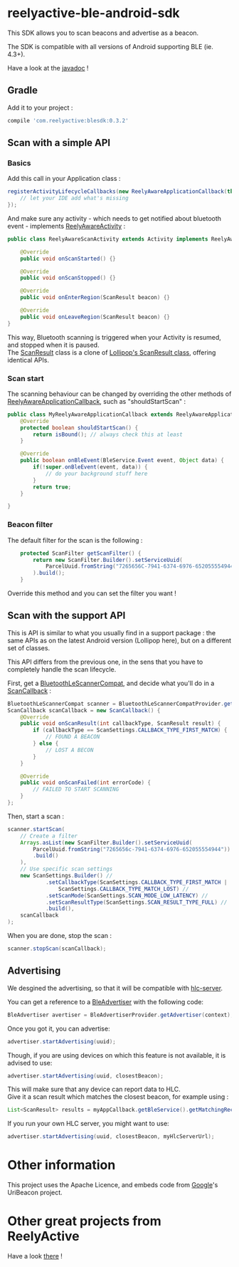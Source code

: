 # reelyactive-ble-android-sdk
This SDK allows you to scan beacons and advertise as a beacon.

The SDK is compatible with all versions of Android supporting BLE (ie. 4.3+).

Have a look at the [javadoc](http://reelyactive.github.io/ble-android-sdk) !

## Gradle


Add it to your project :

```groovy
compile 'com.reelyactive:blesdk:0.3.2'
```

## Scan with a simple API

### Basics
Add this call in your Application class :

```java
registerActivityLifecycleCallbacks(new ReelyAwareApplicationCallback(this) {
    // let your IDE add what's missing
});
```

And make sure any activity - which needs to get notified about bluetooth event - implements [ReelyAwareActivity](library/src/main/java/com/reelyactive/blesdk/application/ReelyAwareActivity.java) :
```java
public class ReelyAwareScanActivity extends Activity implements ReelyAwareActivity {

    @Override
    public void onScanStarted() {}

    @Override
    public void onScanStopped() {}

    @Override
    public void onEnterRegion(ScanResult beacon) {}

    @Override
    public void onLeaveRegion(ScanResult beacon) {}
}
```

This way, Bluetooth scanning is triggered when your Activity is resumed, and stopped when it is paused.<br/>
The [ScanResult](library/src/main/java/com/reelyactive/blesdk/support/ble/ScanResult.java) class is a clone of [Lollipop's ScanResult class](http://developer.android.com/reference/android/bluetooth/le/ScanResult.html), offering identical APIs.

### Scan start

The scanning behaviour can be changed by overriding the other methods of [ReelyAwareApplicationCallback](library/src/main/java/com/reelyactive/blesdk/application/ReelyAwareApplicationCallback.java), such as "shouldStartScan" :
```java
public class MyReelyAwareApplicationCallback extends ReelyAwareApplicationCallback {
    @Override
    protected boolean shouldStartScan() {
        return isBound(); // always check this at least
    }

    @Override
    public boolean onBleEvent(BleService.Event event, Object data) {
        if(!super.onBleEvent(event, data)) {
            // do your background stuff here
        }
        return true;
    }

}
```

### Beacon filter
The default filter for the scan is the following :
```java
    protected ScanFilter getScanFilter() {
        return new ScanFilter.Builder().setServiceUuid(
            ParcelUuid.fromString("7265656C-7941-6374-6976-652055554944")
        ).build();
    }
```
Override this method and you can set the filter you want !

## Scan with the support API
This is API is similar to what you usually find in a support package : the same APIs as on the latest Android version (Lollipop here), but on a different set of classes.

This API differs from the previous one, in the sens that you have to completely handle the scan lifecycle.

First, get a [BluetoothLeScannerCompat](library/src/main/java/com/reelyactive/blesdk/support/ble/BluetoothLeScannerCompat.java), and decide what you'll do in a [ScanCallback](library/src/main/java/com/reelyactive/blesdk/support/ble/ScanCallback.java) :
```java
BluetoothLeScannerCompat scanner = BluetoothLeScannerCompatProvider.getBluetoothLeScannerCompat(mContext);
ScanCallback scanCallback = new ScanCallback() {
    @Override
    public void onScanResult(int callbackType, ScanResult result) {
        if (callbackType == ScanSettings.CALLBACK_TYPE_FIRST_MATCH) {
            // FOUND A BEACON
        } else {
            // LOST A BECON
        }
    }

    @Override
    public void onScanFailed(int errorCode) {
        // FAILED TO START SCANNING
    }
};
```

Then, start a scan :
```java
scanner.startScan(
    // Create a filter
    Arrays.asList(new ScanFilter.Builder().setServiceUuid(
        ParcelUuid.fromString("7265656c-7941-6374-6976-652055554944"))
        .build()
    ),
    // Use specific scan settings
    new ScanSettings.Builder() //
            .setCallbackType(ScanSettings.CALLBACK_TYPE_FIRST_MATCH |
                ScanSettings.CALLBACK_TYPE_MATCH_LOST) //
            .setScanMode(ScanSettings.SCAN_MODE_LOW_LATENCY) //
            .setScanResultType(ScanSettings.SCAN_RESULT_TYPE_FULL) //
            .build(),
    scanCallback
);
```
When you are done, stop the scan :
```java
scanner.stopScan(scanCallback);
```

## Advertising
We desgined the advertising, so that it will be compatible with [hlc-server](https://github.com/reelyactive/).

You can get a reference to a [BleAdvertiser](library/src/main/java/com/reelyactive/blesdk/advertise/BleAdvertiser.java) with the following code:
```java
BleAdvertiser avertiser = BleAdvertiserProvider.getAdvertiser(context);

```

Once you got it, you can advertise:
```java
advertiser.startAdvertising(uuid);
```
Though, if you are using devices on which this feature is not available, it is advised to use:
```java
advertiser.startAdvertising(uuid, closestBeacon);
```
This will make sure that any device can report data to HLC.<br/>
Give it a scan result which matches the closest beacon, for example using :
```java
List<ScanResult> results = myAppCallback.getBleService().getMatchingRecentResults(myAppCallback.getScanFilter());
```

If you run your own HLC server, you might want to use:
```java
advertiser.startAdvertising(uuid, closestBeacon, myHlcServerUrl);
```
# Other information
This project uses the Apache Licence, and embeds code from [Google](https://github.com/google/uribeacon/tree/master/android-uribeacon/uribeacon-library/src/main/java/org/uribeacon/scan/compat)'s UriBeacon project.

# Other great projects from ReelyActive
Have a look [there](https://github.com/reelyactive) !
